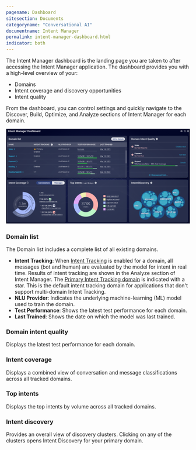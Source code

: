 ```yaml
---
pagename: Dashboard
sitesection: Documents
categoryname: "Conversational AI"
documentname: Intent Manager
permalink: intent-manager-dashboard.html
indicator: both
---
```


The Intent Manager dashboard is the landing page you are taken to after accessing the Intent Manager application. The dashboard provides you with a high-level overview of your:

* Domains
* Intent coverage and discovery opportunities
* Intent quality

From the dashboard, you can control settings and quickly navigate to the Discover, Build, Optimize, and Analyze sections of Intent Manager for each domain.

<img class="fancyimage" alt="The Intent Manager dashboard" style="width:800px" src="img/ConvoBuilder/im_dashboard1.png" alt="">

### Domain list

The Domain list includes a complete list of all existing domains.

* **Intent Tracking**: When [Intent Tracking](intent-manager-key-terms-concepts.html#intent-tracking) is enabled for a domain, all messages (bot and human) are evaluated by the model for intent in real time. Results of intent tracking are shown in the Analyze section of Intent Manager. The [Primary Intent Tracking domain](intent-manager-key-terms-concepts.html#primary-domain) is indicated with a star. This is the default intent tracking domain for applications that don't support multi-domain Intent Tracking.
* **NLU Provider**: Indicates the underlying machine-learning (ML) model used to train the domain.
* **Test Performance**: Shows the latest test performance for each domain.
* **Last Trained**: Shows the date on which the model was last trained.

### Domain intent quality

Displays the latest test performance for each domain.

### Intent coverage

Displays a combined view of conversation and message classifications across all tracked domains.

### Top intents

Displays the top intents by volume across all tracked domains.

### Intent discovery

Provides an overall view of discovery clusters. Clicking on any of the clusters opens Intent Discovery for your primary domain.